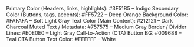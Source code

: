 Primary Color (Headers, links, highlights): #3F51B5 – Indigo
Secondary Color (Buttons, tags, accents): #FF5722 – Deep Orange
Background Color: #FAFAFA – Soft Light Gray
Text Color (Main Content): #212121 – Dark Charcoal
Muted Text / Metadata: #757575 – Medium Gray
Border / Divider Lines: #E0E0E0 – Light Gray
Call-to-Action (CTA) Button BG: #009688 – Teal
CTA Button Text Color: #FFFFFF – White
